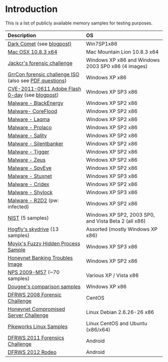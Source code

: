 # Introduction #

This is a list of publicly available memory samples for testing purposes.

| **Description** | **OS** |
|:----------------|:-------|
| [Dark Comet](https://docs.google.com/file/d/0B-pKvSR-QbsHdDRzeG8xNVNnbEU/edit) (see [blogpost)](http://www.tekdefense.com/news/2013/12/23/analyzing-darkcomet-in-memory.html)| Win7SP1x86|
| [Mac OSX 10.8.3 x64](http://www.memoryanalysis.net/memuploads/MacMountainLion_10_8_3_AMDx64.vmem.7z) | Mac Mountain Lion 10.8.3 x64 |
| [Jackcr's forensic challenge](https://t.co/Rfx8Iw7j) | Windows XP x86 and Windows 2003 SP0 x86 (4 images) |
| [GrrCon forensic challenge ISO](http://t.co/m0JCvrnV) (also see [PDF questions](http://t.co/tgpdyUWb)) | Windows XP x86 |
| [CVE-2011-0611 Adobe Flash 0-day](http://files.sempersecurus.org/dumps/cve2011_0611.zip) (see [blogpost](http://sempersecurus.blogspot.com/2011/04/using-volatility-to-study-cve-2011-6011.html)) | Windows XP SP3 x86 |
| [Malware - BlackEnergy](http://malwarecookbook.googlecode.com/svn-history/r26/trunk/17/6/be2.vmem.zip) | Windows XP SP2 x86 |
| [Malware- CoreFlood](http://malwarecookbook.googlecode.com/svn-history/r26/trunk/16/6/coreflood.vmem.zip) | Windows XP SP2 x86 |
| [Malware - Laqma](http://malwarecookbook.googlecode.com/svn-history/r26/trunk/16/7/laqma.vmem.zip) | Windows XP SP2 x86 |
| [Malware - Prolaco](http://malwarecookbook.googlecode.com/svn-history/r26/trunk/15/6/prolaco.vmem.zip)| Windows XP SP2 x86 |
| [Malware - Sality](http://malwarecookbook.googlecode.com/svn-history/r26/trunk/17/11/sality.vmem.zip)| Windows XP SP2 x86 |
| [Malware - Silentbanker](http://malwarecookbook.googlecode.com/svn-history/r26/trunk/16/6/silentbanker.vmem.zip)| Windows XP SP2 x86 |
| [Malware - Tigger](http://malwarecookbook.googlecode.com/svn-history/r26/trunk/17/8/tigger.vmem.zip)| Windows XP SP2 x86 |
| [Malware - Zeus](http://malwarecookbook.googlecode.com/svn-history/r26/trunk/17/1/zeus.vmem.zip)| Windows XP SP2 x86 |
| [Malware - SpyEye](http://code.google.com/p/malwarecookbook/source/browse/trunk/spyeye.vmem.zip)| Windows XP SP2 x86 |
| [Malware - Stuxnet](http://malwarecookbook.googlecode.com/svn/trunk/stuxnet.vmem.zip)| Windows XP SP3 x86|
| [Malware - Cridex](http://files.sempersecurus.org/dumps/cridex_memdump.zip) | Windows XP SP2 x86 |
| [Malware - Shylock](http://various-things.googlecode.com/files/vmem2.zip) | Windows XP SP3 x86 |
| [Malware - R2D2](http://www.mediafire.com/file/yxqodp1p2aca91x/0zapftis.rar) (pw: infected) | Windows XP SP2 x86 |
| [NIST](http://www.cfreds.nist.gov/mem/memory-images.rar) (5 samples)| Windows XP SP2, 2003 SP0, and Vista Beta 2 (all x86)|
| [Hogfly's skydrive](http://cid-5694a755c9c6a175.skydrive.live.com/browse.aspx/Public) (13 samples)| Assorted (mostly Windows XP x86) |
| [Moyix's Fuzzy Hidden Process Sample](http://amnesia.gtisc.gatech.edu/~moyix/ds_fuzz_hidden_proc.img.bz2)| Windows XP SP3 x86 |
| [Honeynet Banking Troubles Image](https://www.honeynet.org/challenges/2010_3_banking_troubles)| Windows XP SP2 x86 |
| [NPS 2009-M57](http://digitalcorpora.org/corp/nps/scenarios/2009-m57-patents/ram/) (~70 samples) |  Various XP / Vista x86 |
| [Dougee's comparison samples](http://dougee652.blogspot.com/2011/04/malware-memory-images.html)| WIndows XP x86 |
| [DFRWS 2008 Forensic Challenge](http://www.dfrws.org/2008/challenge/submission.shtml) | CentOS |
| [Honeynet Compromised Server Challenge](http://www.honeynet.org/challenges/2011_7_compromised_server) | Linux Debian 2.6.26-26 x86 |
| [Pikeworks Linux Samples](http://secondlookforensics.com/images.html) | Linux CentOS and Ubuntu (x86/x64) |
| [DFRWS 2011 Forensics Challenge](http://www.dfrws.org/2011/challenge/Case1.tgz) | Android |
| [DFRWS 2012 Rodeo](http://dfrws.org/2012/Rodeo2012.tgz) | Android |